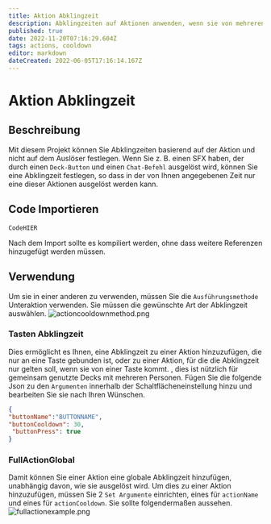 ```yaml
---
title: Aktion Abklingzeit
description: Abklingzeiten auf Aktionen anwenden, wenn sie von mehreren Quellen ausgelöst werden
published: true
date: 2022-11-20T07:16:29.604Z
tags: actions, cooldown
editor: markdown
dateCreated: 2022-06-05T17:16:14.167Z
---
```


# Aktion Abklingzeit

## Beschreibung
Mit diesem Projekt können Sie Abklingzeiten basierend auf der Aktion und nicht auf dem Auslöser festlegen. Wenn Sie z. B. einen SFX haben, der durch einen `Deck-Button` und einen `Chat-Befehl` ausgelöst wird, können Sie eine Abklingzeit festlegen, so dass in der von Ihnen angegebenen Zeit nur eine dieser Aktionen ausgelöst werden kann.

## Code Importieren
```
CodeHIER
```
Nach dem Import sollte es kompiliert werden, ohne dass weitere Referenzen hinzugefügt werden müssen.

## Verwendung

Um sie in einer anderen zu verwenden, müssen Sie die `Ausführungsmethode` Unteraktion verwenden. Sie müssen die gewünschte Art der Abklingzeit auswählen. ![actioncooldownmethod.png](/depreciated/actioncooldown/images/actioncooldownmethod.png)

### Tasten Abklingzeit
Dies ermöglicht es Ihnen, eine Abklingzeit zu einer Aktion hinzuzufügen, die nur an eine Taste gebunden ist, oder zu einer Aktion, für die die Abklingzeit nur gelten soll, wenn sie von einer Taste kommt. , dies ist nützlich für gemeinsam genutzte Decks mit mehreren Personen. Fügen Sie die folgende Json zu den `Argumenten` innerhalb der Schaltflächeneinstellung hinzu und bearbeiten Sie sie nach Ihren Wünschen.
```json
{
"buttonName":"BUTTONNAME",
"buttonCooldown": 30,
 "buttonPress": true
}
```

### FullActionGlobal
Damit können Sie einer Aktion eine globale Abklingzeit hinzufügen, unabhängig davon, wie sie ausgelöst wird. Um dies zu einer Aktion hinzuzufügen, müssen Sie 2 `Set Argumente` einrichten, eines für `actionName` und eines für `actionCooldown`. Sie sollte folgendermaßen aussehen. ![fullactionexample.png](/depreciated/actioncooldown/images/fullactionexample.png)
